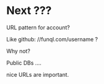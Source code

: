 # Next ???

URL pattern for account?

Like github: //funql.com/username ?

Why not?

Public DBs ....

nice URLs are important.
